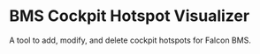 # BMS Cockpit Hotspot Visualizer
A tool to add, modify, and delete cockpit hotspots for Falcon BMS.
